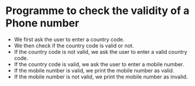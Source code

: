 # Programme to check the validity of a Phone number
* We first ask the user to enter a country code.
* We then check if the country code is valid or not.
* If the country code is not valid, we ask the user to enter a valid country code.
* If the country code is valid, we ask the user to enter a mobile number.
* If the mobile number is valid, we print the mobile number as valid.
* If the mobile number is not valid, we print the mobile number as invalid.
